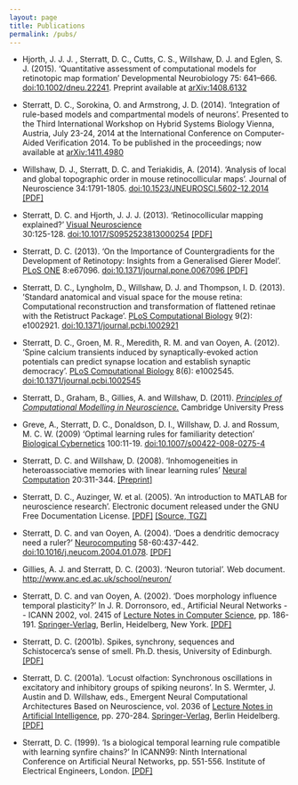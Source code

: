 ```yaml
---
layout: page
title: Publications
permalink: /pubs/
---
```


* Hjorth, J. J. J. , Sterratt,  D. C., Cutts, C. S., Willshaw, D. J. and  Eglen, S. J. (2015). ‘Quantitative assessment of computational models  for retinotopic map  formation’ Developmental Neurobiology 75: 641–666.  <a href="http://dx.doi.org/10.1002/dneu.22241">doi:10.1002/dneu.22241</a>. Preprint available at  <a title="Abstract" href="http://arxiv.org/abs/1408.6132">arXiv:1408.6132</a>

* Sterratt, D. C.,  Sorokina, O. and Armstrong,
  J. D. (2014). ‘Integration of rule-based models and compartmental
  models of neurons’. Presented to the Third International Workshop on
  Hybrid Systems Biology  Vienna, Austria, July 23-24, 2014 at the
  International Conference on  Computer-Aided Verification 2014. To be
  published in the proceedings; now available at <a title="Abstract" href="http://arxiv.org/abs/1411.4980">arXiv:1411.4980</a>

* Willshaw, D. J., Sterratt, D. C. and Teriakidis, A. (2014). ‘Analysis of local and global topographic order in mouse retinocollicular maps’. Journal of Neuroscience 34:1791-1805. <a href="http://dx.doi.org/10.1523/JNEUROSCI.5602-12.2014">doi:10.1523/JNEUROSCI.5602-12.2014</a> <a href="http://www.jneurosci.org/content/34/5/1791.full.pdf+html">[PDF]</a>

* Sterratt, D. C. and Hjorth, J. J. J. (2013). ‘Retinocollicular mapping explained?’ <a href="http://journals.cambridge.org/action/displayJournal?jid=vns">Visual Neuroscience</a><br />30:125-128. <a href="http://dx.doi.org/10.1017/S0952523813000254">doi:10.1017/S0952523813000254</a> <a href="http://journals.cambridge.org/repo_A90JlXNl">[PDF]</a>

* Sterratt, D. C. (2013). ‘On the Importance of Countergradients for the Development of Retinotopy: Insights from a Generalised Gierer Model’. <a href="http://www.plosone.org">PLoS ONE</a> 8:e67096. <a href="http://dx.doi.org/10.1371/journal.pone.0067096">doi:10.1371/journal.pone.0067096 </a> <a href="http://www.plosone.org/article/fetchObject.action;jsessionid=709C56F55549DE602C90FA4DBF8882BD?uri=info%3Adoi%2F10.1371%2Fjournal.pone.0067096&amp;representation=PDF">[PDF]</a>

* Sterratt, D. C., Lyngholm, D., Willshaw, D. J. and Thompson, I. D. (2013). ’Standard anatomical and visual space for the mouse retina: Computational reconstruction and transformation of flattened retinae with the Retistruct Package’. <a href="http://www.ploscompbiol.org/article/info%3Adoi%2F10.1371%2Fjournal.pcbi.1002921">PLoS Computational Biology</a> 9(2):           e1002921. <a href="http://dx.doi.org/doi:10.1371/journal.pcbi.1002921">doi:10.1371/journal.pcbi.1002921</a>

* Sterratt, D. C., Groen, M. R., Meredith, R. M. and van Ooyen, A. (2012). ‘Spine calcium transients induced by synaptically-evoked action potentials can predict synapse location and establish synaptic democracy’. <a href="http://www.ploscompbiol.org/article/info%3Adoi%2F10.1371%2Fjournal.pcbi.1002545">PLoS Computational Biology</a> 8(6): e1002545. <a href="http://dx.doi.org/10.1371/journal.pcbi.1002545">doi:10.1371/journal.pcbi.1002545</a>
 
* Sterratt, D., Graham, B., Gillies, A. and Willshaw, D. (2011). <em><a href="http://compneuroprinciples.org/">Principles of Computational Modelling in Neuroscience.</a></em> Cambridge University Press
 
* Greve, A., Sterratt, D. C., Donaldson, D. I., Willshaw, D. J. and Rossum, M. C. W. (2009) ‘Optimal learning rules for familiarity detection’ <a href="http://www.springerlink.com/content/100465/">Biological Cybernetics</a> 100:11-19. <a href="http://dx.doi.org/10.1007/s00422-008-0275-4">doi:10.1007/s00422-008-0275-4</a>
 
* Sterratt, D. C. and Willshaw, D. (2008). ‘Inhomogeneities in heteroassociative memories with linear   learning rules’ <a href="http://neco.mitpress.org/">Neural Computation</a> 20:311-344. <a href="/sites/sterratt.me.uk/files/inhomog-assoc-net.pdf">[Preprint]</a>

* Sterratt, D. C., Auzinger, W. et al. (2005).  ‘An introduction to      MATLAB for neuroscience research’. Electronic document released under      the GNU Free Documentation License. <a href="/sites/sterratt.me.uk/files/matlab-neuro.pdf">[PDF]</a> <a href="/sites/sterratt.me.uk/files/matlab-neuro.tgz">[Source, TGZ]</a>

* Sterratt,   D. C.   and   van   Ooyen,   A. (2004).       ‘Does   a      dendritic  democracy  need  a  ruler?’    <a href="http://www.elsevier.com/locate/neucom">Neurocomputing</a> 58-60:437-442.      <a href="http://dx.doi.org/10.1016/j.neucom.2004.01.078">doi:10.1016/j.neucom.2004.01.078</a>. <a href="/sites/sterratt.me.uk/files/cns2003.pdf">[PDF]</a> 

* Gillies, A. J. and Sterratt, D. C. (2003).  ‘Neuron tutorial’.  Web      document. <a href="http://www.anc.ed.ac.uk/school/neuron/">http://www.anc.ed.ac.uk/school/neuron/</a> 

* Sterratt,  D. C.  and  van  Ooyen,  A. (2002).   ‘Does  morphology      influence temporal plasticity?’ In J. R. Dorronsoro, ed., Artificial Neural Networks  --  ICANN  2002,  vol.  2415  of  <a href="http://www.springeronline.com/sgw/cda/frontpage/0,10735,3-164-0-0-0,00.html">Lecture  Notes  in  Computer Science</a>,  pp.  186-191.  <a href="http://www.springer.de">Springer-Verlag</a>,  Berlin,  Heidelberg,  New  York.      <a href="/sites/sterratt.me.uk/files/do-delays-matter.pdf">[PDF]</a> 

* Sterratt,   D. C. (2001b).       Spikes,   synchrony,   sequences   and Schistocerca’s  sense  of  smell.   Ph.D.  thesis,  University  of  Edinburgh.      <a href="/sites/sterratt.me.uk/files/thesis.pdf">[PDF]</a> 

* Sterratt, D. C. (2001a).   ‘Locust olfaction: Synchronous oscillations      in excitatory and inhibitory groups of spiking neurons’.  In S. Wermter,      J. Austin  and  D. Willshaw,  eds.,  Emergent  Neural  Computational Architectures  Based  on  Neuroscience,  vol.  2036  of  <a href="http://www.springer.de/comp/lncs/index.html">Lecture  Notes  in Artificial Intelligence</a>,  pp.  270-284.  <a href="http://www.springer.de">Springer-Verlag</a>,  Berlin  Heidelberg.      <a href="/sites/sterratt.me.uk/files/emernet2000.pdf">[PDF]</a> 

* Sterratt,  D. C. (1999).     ‘Is  a  biological  temporal  learning  rule      compatible   with   learning   synfire   chains?’      In   ICANN99:  Ninth International  Conference  on  Artificial  Neural  Networks,  pp.  551-556.      Institute of Electrical Engineers, London. <a href="/sites/sterratt.me.uk/files/icann99.pdf">[PDF]</a> 
